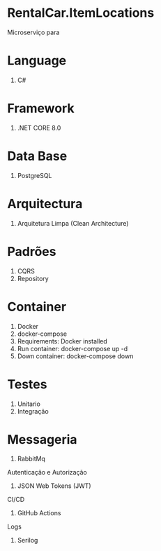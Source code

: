 # RentalCar.ItemLocations
Microserviço para
# Language
1. C#

# Framework
1. .NET CORE 8.0

# Data Base
1. PostgreSQL

# Arquitectura
1. Arquitetura Limpa (Clean Architecture)

# Padrões
1. CQRS
2. Repository

# Container
1. Docker
2. docker-compose
3. Requirements: Docker installed
4. Run container: docker-compose up -d
5. Down container: docker-compose down

# Testes
1. Unitario
2. Integração

# Messageria
1. RabbitMq

Autenticação e Autorização
1. JSON Web Tokens (JWT)

CI/CD
1. GitHub Actions

Logs
1. Serilog
